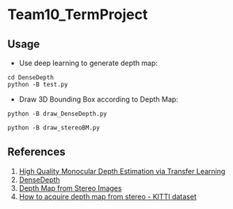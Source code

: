 # Team10_TermProject

## Usage
* Use deep learning to generate depth map: 
```
cd DenseDepth
python -B test.py
```
* Draw 3D Bounding Box according to Depth Map: 
```
python -B draw_DenseDepth.py
```

```
python -B draw_stereoBM.py
```

## References
1) [High Quality Monocular Depth Estimation via Transfer Learning](https://arxiv.org/abs/1812.11941)
2) [DenseDepth](https://github.com/ialhashim/DenseDepth)
3) [Depth Map from Stereo Images](https://docs.opencv.org/3.4/dd/d53/tutorial_py_depthmap.html)
4) [How to acquire depth map from stereo - KITTI dataset](https://stackoverflow.com/questions/52702847/how-to-acquire-depth-map-from-stereo-kitti-dataset)
